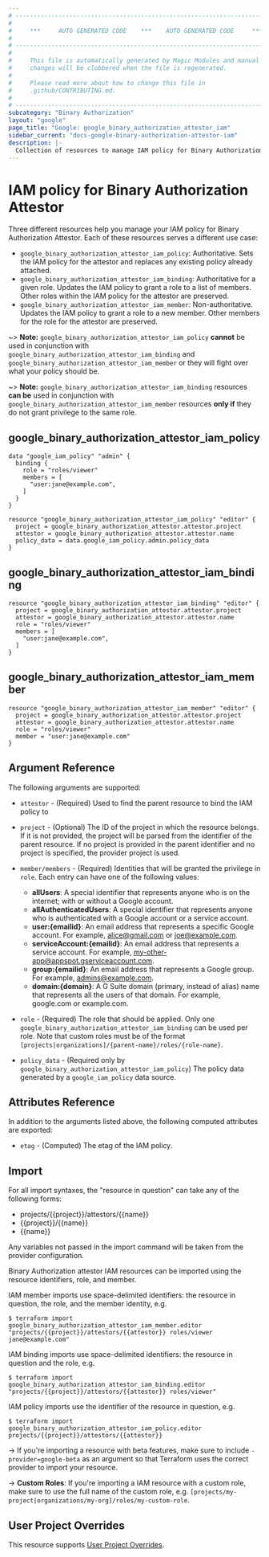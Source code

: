 ```yaml
---
# ----------------------------------------------------------------------------
#
#     ***     AUTO GENERATED CODE    ***    AUTO GENERATED CODE     ***
#
# ----------------------------------------------------------------------------
#
#     This file is automatically generated by Magic Modules and manual
#     changes will be clobbered when the file is regenerated.
#
#     Please read more about how to change this file in
#     .github/CONTRIBUTING.md.
#
# ----------------------------------------------------------------------------
subcategory: "Binary Authorization"
layout: "google"
page_title: "Google: google_binary_authorization_attestor_iam"
sidebar_current: "docs-google-binary-authorization-attestor-iam"
description: |-
  Collection of resources to manage IAM policy for Binary Authorization Attestor
---
```


# IAM policy for Binary Authorization Attestor
Three different resources help you manage your IAM policy for Binary Authorization Attestor. Each of these resources serves a different use case:

* `google_binary_authorization_attestor_iam_policy`: Authoritative. Sets the IAM policy for the attestor and replaces any existing policy already attached.
* `google_binary_authorization_attestor_iam_binding`: Authoritative for a given role. Updates the IAM policy to grant a role to a list of members. Other roles within the IAM policy for the attestor are preserved.
* `google_binary_authorization_attestor_iam_member`: Non-authoritative. Updates the IAM policy to grant a role to a new member. Other members for the role for the attestor are preserved.

~> **Note:** `google_binary_authorization_attestor_iam_policy` **cannot** be used in conjunction with `google_binary_authorization_attestor_iam_binding` and `google_binary_authorization_attestor_iam_member` or they will fight over what your policy should be.

~> **Note:** `google_binary_authorization_attestor_iam_binding` resources **can be** used in conjunction with `google_binary_authorization_attestor_iam_member` resources **only if** they do not grant privilege to the same role.



## google\_binary\_authorization\_attestor\_iam\_policy

```hcl
data "google_iam_policy" "admin" {
  binding {
    role = "roles/viewer"
    members = [
      "user:jane@example.com",
    ]
  }
}

resource "google_binary_authorization_attestor_iam_policy" "editor" {
  project = google_binary_authorization_attestor.attestor.project
  attestor = google_binary_authorization_attestor.attestor.name
  policy_data = data.google_iam_policy.admin.policy_data
}
```

## google\_binary\_authorization\_attestor\_iam\_binding

```hcl
resource "google_binary_authorization_attestor_iam_binding" "editor" {
  project = google_binary_authorization_attestor.attestor.project
  attestor = google_binary_authorization_attestor.attestor.name
  role = "roles/viewer"
  members = [
    "user:jane@example.com",
  ]
}
```

## google\_binary\_authorization\_attestor\_iam\_member

```hcl
resource "google_binary_authorization_attestor_iam_member" "editor" {
  project = google_binary_authorization_attestor.attestor.project
  attestor = google_binary_authorization_attestor.attestor.name
  role = "roles/viewer"
  member = "user:jane@example.com"
}
```

## Argument Reference

The following arguments are supported:

* `attestor` - (Required) Used to find the parent resource to bind the IAM policy to

* `project` - (Optional) The ID of the project in which the resource belongs.
    If it is not provided, the project will be parsed from the identifier of the parent resource. If no project is provided in the parent identifier and no project is specified, the provider project is used.

* `member/members` - (Required) Identities that will be granted the privilege in `role`.
  Each entry can have one of the following values:
  * **allUsers**: A special identifier that represents anyone who is on the internet; with or without a Google account.
  * **allAuthenticatedUsers**: A special identifier that represents anyone who is authenticated with a Google account or a service account.
  * **user:{emailid}**: An email address that represents a specific Google account. For example, alice@gmail.com or joe@example.com.
  * **serviceAccount:{emailid}**: An email address that represents a service account. For example, my-other-app@appspot.gserviceaccount.com.
  * **group:{emailid}**: An email address that represents a Google group. For example, admins@example.com.
  * **domain:{domain}**: A G Suite domain (primary, instead of alias) name that represents all the users of that domain. For example, google.com or example.com.

* `role` - (Required) The role that should be applied. Only one
    `google_binary_authorization_attestor_iam_binding` can be used per role. Note that custom roles must be of the format
    `[projects|organizations]/{parent-name}/roles/{role-name}`.

* `policy_data` - (Required only by `google_binary_authorization_attestor_iam_policy`) The policy data generated by
  a `google_iam_policy` data source.

## Attributes Reference

In addition to the arguments listed above, the following computed attributes are
exported:

* `etag` - (Computed) The etag of the IAM policy.

## Import

For all import syntaxes, the "resource in question" can take any of the following forms:

* projects/{{project}}/attestors/{{name}}
* {{project}}/{{name}}
* {{name}}

Any variables not passed in the import command will be taken from the provider configuration.

Binary Authorization attestor IAM resources can be imported using the resource identifiers, role, and member.

IAM member imports use space-delimited identifiers: the resource in question, the role, and the member identity, e.g.
```
$ terraform import google_binary_authorization_attestor_iam_member.editor "projects/{{project}}/attestors/{{attestor}} roles/viewer jane@example.com"
```

IAM binding imports use space-delimited identifiers: the resource in question and the role, e.g.
```
$ terraform import google_binary_authorization_attestor_iam_binding.editor "projects/{{project}}/attestors/{{attestor}} roles/viewer"
```

IAM policy imports use the identifier of the resource in question, e.g.
```
$ terraform import google_binary_authorization_attestor_iam_policy.editor projects/{{project}}/attestors/{{attestor}}
```

-> If you're importing a resource with beta features, make sure to include `-provider=google-beta`
as an argument so that Terraform uses the correct provider to import your resource.

-> **Custom Roles**: If you're importing a IAM resource with a custom role, make sure to use the
 full name of the custom role, e.g. `[projects/my-project|organizations/my-org]/roles/my-custom-role`.

## User Project Overrides

This resource supports [User Project Overrides](https://www.terraform.io/docs/providers/google/guides/provider_reference.html#user_project_override).
